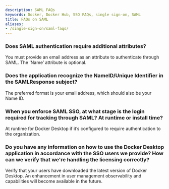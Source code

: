 ```yaml
---
description: SAML FAQs
keywords: Docker, Docker Hub, SSO FAQs, single sign-on, SAML
title: FAQs on SAML
aliases:
- /single-sign-on/saml-faqs/
---
```


### Does SAML authentication require additional attributes?

You must provide an email address as an attribute to authenticate through SAML. The ‘Name’ attribute is optional.

### Does the application recognize the NameID/Unique Identifier in the SAMLResponse subject?

The preferred format is your email address, which should also be your Name ID.

### When you enforce SAML SSO, at what stage is the login required for tracking through SAML? At runtime or install time?

At runtime for Docker Desktop if it’s configured to require authentication to the organization.

### Do you have any information on how to use the Docker Desktop application in accordance with the SSO users we provide? How can we verify that we're handling the licensing correctly?

Verify that your users have downloaded the latest version of Docker Desktop. An enhancement in user management observability and capabilities will become available in the future.
